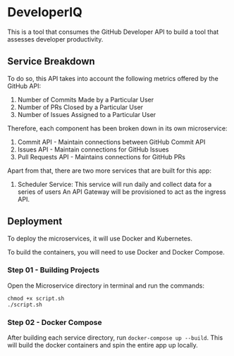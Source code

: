 # DeveloperIQ

This is a tool that consumes the GitHub Developer API to build a tool that assesses developer productivity.

## Service Breakdown

To do so, this API takes into account the following metrics offered by the GitHub API:

1. Number of Commits Made by a Particular User
2. Number of PRs Closed by a Particular User
3. Number of Issues Assigned to a Particular User

Therefore, each component has been broken down in its own microservice:

1. Commit API - Maintain connections between GitHub Commit API
2. Issues API - Maintain connections for GitHub Issues
3. Pull Requests API - Maintains connections for GitHub PRs

Apart from that, there are two more services that are built for this app:

1. Scheduler Service: This service will run daily and collect data for a series of users
An API Gateway will be provisioned to act as the ingress API.

## Deployment

To deploy the microservices, it will use Docker and Kubernetes. 

To build the containers, you will need to use Docker and Docker Compose. 

### Step 01 - Building Projects

Open the Microservice directory in terminal and run the commands:

```
chmod +x script.sh
./script.sh
```

### Step 02 - Docker Compose

After building each service directory, run `docker-compose up --build`. This will build the docker containers and spin the entire app up locally.